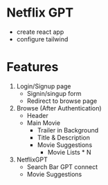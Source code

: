 # Netflix GPT
- create react app
- configure tailwind

# Features
1) Login/Signup page
   - Signin/singup form
   - Redirect to browse page
2) Browse (After Authentication)
   - Header
   - Main Movie
      - Trailer in Background
      - Title & Description
      - Movie Suggestions
         - Movie Lists * N
3) NetflixGPT
   - Search Bar GPT connect
   - Movie Suggestions
